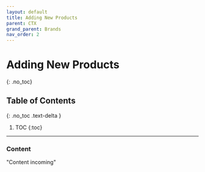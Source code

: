 ```yaml
---
layout: default
title: Adding New Products
parent: CTX
grand_parent: Brands
nav_order: 2
---
```


# Adding New Products
{: .no_toc}

## Table of Contents
{: .no_toc .text-delta }

1. TOC
{:toc}
---

### Content
"Content incoming"
